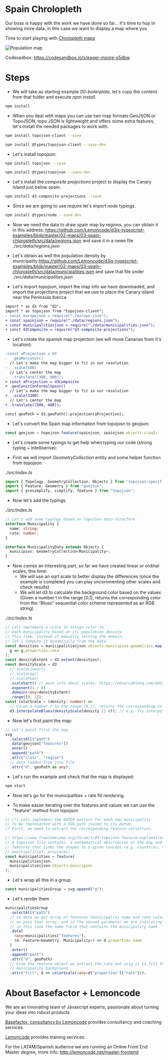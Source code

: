 # Spain Chrolopleth

Our boss is happy with the work we have done so far... it's time to hop in showing more data,
in this case we want to display a map where you

Time to start playing with [Chrolopleth maps](https://en.wikipedia.org/wiki/Choropleth_map)

![Population map](./content/map.png "population map")

Codesadbox: https://codesandbox.io/s/eager-moore-s5dbw

# Steps

- We will take as starting example _00-boilerplate_, let's copy the content from that folder and execute _npm install_.

```bash
npm install
```

- When you deal with maps you can use two map formats GeoJSON or TopoJSON, topo JSON is lightweight and offers some extra
  features, let's install the needed packages to work with:

```bash
npm install topojson-client --save
```

```bash
npm install @types/topojson-client --save-dev
```

- Let's install topojson:

```bash
npm install topojson --save
```

```bash
npm install @types/topojson --save-dev
```

- Let's install the _composite projections_ project to display the Canary Island just below spain.

```bash
npm install d3-composite-projections --save
```

- Since we are going to use _require_ let's import _node_ typings.

```bash
npm install @types/node --save-dev
```

- Now we need the data to draw spain map by regions, you can obtain it in this address: https://github.com/Lemoncode/d3js-typescript-examples/blob/master/02-maps/03-spain-chloropleth/src/data/regions.json and save it in a newe file _./src/data/regions.json_

- Let's obtain as well the population density by municipality:https://github.com/Lemoncode/d3js-typescript-examples/blob/master/02-maps/03-spain-chloropleth/src/data/municipalities.json and save that file under _./src/data/municipalities.json_

- Let's import topojson, import the map info we have downloaded, and import the projections project that we use to place the Canary island near the Peninsula ibérica.

```diff
import * as d3 from "d3";
import * as topojson from "topojson-client";
- const europejson = require("./europe.json");
+ const spainjson = require("./data/regions.json");
+ const municipalitiesjson = require("./data/municipalities.json");
+ const d3Composite = require("d3-composite-projections");
```

- Let's create the spanish map projection (we will move Canarias from it's location):

```diff
-const aProjection = d3
-  .geoMercator()
  // Let's make the map bigger to fit in our resolution
-  .scale(500)
  // Let's center the map
-  .translate([300, 900]);
+ const aProjection = d3Composite
+ .geoConicConformalSpain()
  // Let's make the map bigger to fit in our resolution
+  .scale(3300)
  // Let's center the map
+ .translate([500, 400]);

const geoPath = d3.geoPath().projection(aProjection);
```

- Let's convert the Spain map information from topojosn to geojson:

```typescript
const geojson = topojson.feature(spainjson, spainjson.objects.ccaa);
```

- Let's create some typings to get help when typing our code (strong typing + intellisense):

- First we will import _GeometryCollection_ entity and some helper function from topojson:

_./src/index.ts_

```typescript
import { Topology, GeometryCollection, Objects } from "topojson-specification";
import { Feature, Geometry } from "geojson";
import { presimplify, simplify, feature } from "topojson";
```

- Now let's add the typings.

_./src/index.ts_

```typescript
// Let's add some typings based on TopoJson data structure
interface Municipality {
  name: string;
  rate: number;
}

interface MunicipalityData extends Objects {
  municipios: GeometryCollection<Municipality>;
}
```

- Now comes an interesting part, so far we have created linear or ordinal scales, this time:
  - We will use an sqrt scale to better display the differences (once the example is completed you can play uncommenting other scales and check results)
  - We will let d3 to calculate the background color based on the values (Given a number t in the range [0,1], returns the corresponding color from the “Blues” sequential color scheme represented as an RGB string)

_./src/index.ts_

```typescript
// Lets implement a scale to assign color to
// each municipality based on its population density.
// This time, instead of manually setting the domain,
// let's compute it dynamically from the data.
const densities = municipalitiesjson.objects.municipios.geometries.map(
  g => g.properties.rate
);
const densityExtent = d3.extent(densities);
const densityScale = d3
  //.scaleLinear()
  //.scaleLog()
  //.scalePow()
  .scaleSqrt() // more info about scales: https://observablehq.com/@d3/continuous-scales
  .exponent(1 / 6)
  .domain(<any>densityExtent)
  .range([0, 1]);
const colorScale = (density: number) =>
  // Given a number t in the range [0,1], returns the corresponding color from the “Blues” sequential color scheme represented as an RGB string.
  d3.interpolateBlues(densityScale(density || 0)); // e.g. Try interpolateReds, interpolateCool
```

- Now let's first paint the map:

```typescript
// Let's paint first the map
svg
  .selectAll("path")
  .data(geojson["features"])
  .enter()
  .append("path")
  .attr("class", "region")
  // data loaded from json file
  .attr("d", geoPath as any);
```

- Let's run the example and check that the map is displayed:

```bash
npm start
```

- Now let's go for the municipalities + rate fill rendering.

- To make easier iterating over the features and values we can use the "feature" method from topojson

```typescript
// (*) Lets implement the ENTER pattern for each new municipality
// to be represented with a SVG path joined to its datum.
// First, we need to extract the corresponding feature collection.

// https://www.freecodecamp.org/forum/t/d3-topojson-feature-explanation/235396/2
// A topojson file contains  a mathematical descripcion of the map and
// features that links the shapes to a given concept (e.g. countries, regions,
// municipalities, provinces)
const municipalities = feature(
  municipalitiesjson,
  municipalitiesjson.objects.municipios
);
```

- Let's wrap all this in a group

```typescript
const municipalitiesGroup = svg.append("g");
```

- Let's render them

```typescript
municipalitiesGroup
  .selectAll("path")
  // In data we get array of features (municipality name and rate value)
  // we pass that array, and in the second parameter we are indicating the key
  // in this case the name field that contains the municipality name
  .data(
    <any>municipalities["features"],
    (d: Feature<Geometry, Municipality>) => d.properties.name
  )
  .enter()
  .append("path")
  .attr("d", geoPath)
  // From the feature object we extract the rate and usig it to fill the current
  // municipality background
  .attr("fill", d => colorScale(<any>d["properties"]["rate"]));
```

# About Basefactor + Lemoncode

We are an innovating team of Javascript experts, passionate about turning your ideas into robust products.

[Basefactor, consultancy by Lemoncode](http://www.basefactor.com) provides consultancy and coaching services.

[Lemoncode](http://lemoncode.net/services/en/#en-home) provides training services.

For the LATAM/Spanish audience we are running an Online Front End Master degree, more info: http://lemoncode.net/master-frontend
